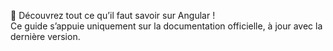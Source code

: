 🚀 Découvrez tout ce qu’il faut savoir sur Angular ! <br>
Ce guide s’appuie uniquement sur la documentation officielle, à jour avec la dernière version.
